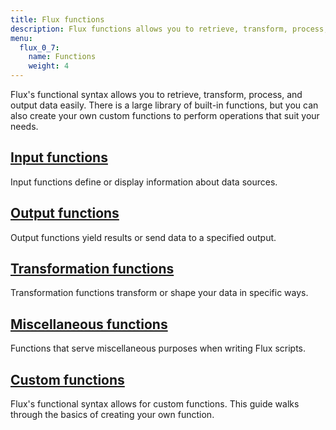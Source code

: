 ```yaml
---
title: Flux functions
description: Flux functions allows you to retrieve, transform, process, and output data easily.
menu:
  flux_0_7:
    name: Functions
    weight: 4
---
```


Flux's functional syntax allows you to retrieve, transform, process, and output data easily.
There is a large library of built-in functions, but you can also create your own
custom functions to perform operations that suit your needs.

## [Input functions](/flux/v0.7/functions/inputs)
Input functions define or display information about data sources.

## [Output functions](/flux/v0.7/functions/outputs)
Output functions yield results or send data to a specified output.

## [Transformation functions](/flux/v0.7/functions/transformations)
Transformation functions transform or shape your data in specific ways.

## [Miscellaneous functions](/flux/v0.7/functions/misc)
Functions that serve miscellaneous purposes when writing Flux scripts.

## [Custom functions](/flux/v0.7/functions/custom-functions)
Flux's functional syntax allows for custom functions.
This guide walks through the basics of creating your own function.
